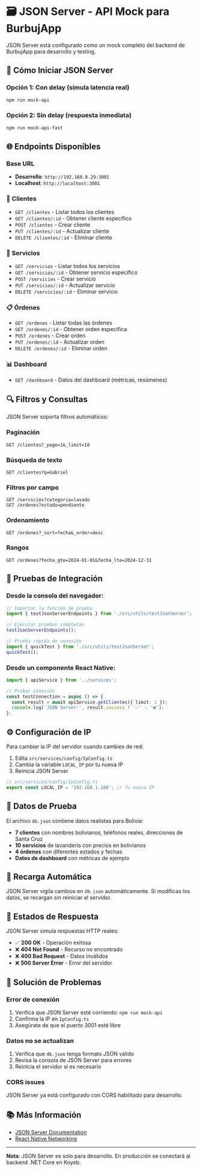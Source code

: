 # 🗃️ JSON Server - API Mock para BurbujApp

JSON Server está configurado como un mock completo del backend de BurbujApp para desarrollo y testing.

## 🚀 Cómo Iniciar JSON Server

### Opción 1: Con delay (simula latencia real)
```bash
npm run mock-api
```

### Opción 2: Sin delay (respuesta inmediata)
```bash
npm run mock-api-fast
```

## 🌐 Endpoints Disponibles

### Base URL
- **Desarrollo**: `http://192.168.0.29:3001`
- **Localhost**: `http://localhost:3001`

### 👥 Clientes
- `GET /clientes` - Listar todos los clientes
- `GET /clientes/:id` - Obtener cliente específico
- `POST /clientes` - Crear cliente
- `PUT /clientes/:id` - Actualizar cliente
- `DELETE /clientes/:id` - Eliminar cliente

### 🧽 Servicios
- `GET /servicios` - Listar todos los servicios
- `GET /servicios/:id` - Obtener servicio específico
- `POST /servicios` - Crear servicio
- `PUT /servicios/:id` - Actualizar servicio
- `DELETE /servicios/:id` - Eliminar servicio

### 📋 Órdenes
- `GET /ordenes` - Listar todas las órdenes
- `GET /ordenes/:id` - Obtener orden específica
- `POST /ordenes` - Crear orden
- `PUT /ordenes/:id` - Actualizar orden
- `DELETE /ordenes/:id` - Eliminar orden

### 📊 Dashboard
- `GET /dashboard` - Datos del dashboard (métricas, resúmenes)

## 🔍 Filtros y Consultas

JSON Server soporta filtros automáticos:

### Paginación
```
GET /clientes?_page=1&_limit=10
```

### Búsqueda de texto
```
GET /clientes?q=Gabriel
```

### Filtros por campo
```
GET /servicios?categoria=lavado
GET /ordenes?estado=pendiente
```

### Ordenamiento
```
GET /ordenes?_sort=fecha&_order=desc
```

### Rangos
```
GET /ordenes?fecha_gte=2024-01-01&fecha_lte=2024-12-31
```

## 🧪 Pruebas de Integración

### Desde la consola del navegador:
```javascript
// Importar la función de prueba
import { testJsonServerEndpoints } from './src/utils/testJsonServer';

// Ejecutar pruebas completas
testJsonServerEndpoints();

// Prueba rápida de conexión
import { quickTest } from './src/utils/testJsonServer';
quickTest();
```

### Desde un componente React Native:
```typescript
import { apiService } from '../services';

// Probar conexión
const testConnection = async () => {
  const result = await apiService.getClientes({ limit: 1 });
  console.log('JSON Server:', result.success ? '✅' : '❌');
};
```

## ⚙️ Configuración de IP

Para cambiar la IP del servidor cuando cambies de red:

1. Edita `src/services/config/IpConfig.ts`
2. Cambia la variable `LOCAL_IP` por tu nueva IP
3. Reinicia JSON Server

```typescript
// src/services/config/IpConfig.ts
export const LOCAL_IP = '192.168.1.100'; // Tu nueva IP
```

## 📁 Datos de Prueba

El archivo `db.json` contiene datos realistas para Bolivia:

- **7 clientes** con nombres bolivianos, teléfonos reales, direcciones de Santa Cruz
- **10 servicios** de lavandería con precios en bolivianos
- **4 órdenes** con diferentes estados y fechas
- **Datos de dashboard** con métricas de ejemplo

## 🔄 Recarga Automática

JSON Server vigila cambios en `db.json` automáticamente. Si modificas los datos, se recargan sin reiniciar el servidor.

## 🚦 Estados de Respuesta

JSON Server simula respuestas HTTP reales:

- ✅ **200 OK** - Operación exitosa
- ❌ **404 Not Found** - Recurso no encontrado
- ❌ **400 Bad Request** - Datos inválidos
- ❌ **500 Server Error** - Error del servidor

## 🔧 Solución de Problemas

### Error de conexión
1. Verifica que JSON Server esté corriendo: `npm run mock-api`
2. Confirma la IP en `IpConfig.ts`
3. Asegúrate de que el puerto 3001 esté libre

### Datos no se actualizan
1. Verifica que `db.json` tenga formato JSON válido
2. Revisa la consola de JSON Server para errores
3. Reinicia el servidor si es necesario

### CORS issues
JSON Server ya está configurado con CORS habilitado para desarrollo.

## 📚 Más Información

- [JSON Server Documentation](https://github.com/typicode/json-server)
- [React Native Networking](https://reactnative.dev/docs/network)

---

**Nota**: JSON Server es solo para desarrollo. En producción se conectará al backend .NET Core en Koyeb.

